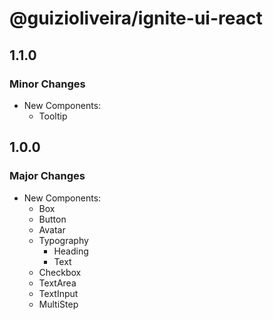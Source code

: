 # @guizioliveira/ignite-ui-react

## 1.1.0

### Minor Changes
- New Components:
  - Tooltip

## 1.0.0

### Major Changes

- New Components:
  - Box
  - Button
  - Avatar
  - Typography
    - Heading
    - Text
  - Checkbox
  - TextArea
  - TextInput
  - MultiStep
